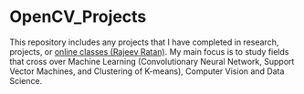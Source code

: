 # OpenCV_Projects

This repository includes any projects that I have completed in research, projects, or [online classes (Rajeev Ratan)](https://www.udemy.com/course/master-computer-vision-with-opencv-in-python/). My main focus is to study fields that cross over Machine Learning (Convolutionary Neural Network, Support Vector Machines, and Clustering of K-means), Computer Vision and Data Science. 